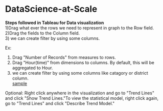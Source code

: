 # DataScience-at-Scale






<b>Steps followed in Tableau for Data visualization</b></br>
1)Drag what ever the rows we need to represent in graph to the Row field.</br>
2)Drag the fields to the Column field.</br>
3) we can create filter by using some columns.

Ex:
1) Drag "Number of Records" from measures to rows.<br>
2) Drag "Hour(time)" from dimensions to columns. By default, this will be aggregated to Hour.<br>
3) we can create filter by using some columns like catagory or district column.
</br>[sample](https://cloud.githubusercontent.com/assets/16448123/12662716/3c49cad0-c5f0-11e5-900a-5a06bd50823d.PNG)

Optional: Right click anywhere in the visualization and go to "Trend Lines" and click "Show Trend Lines."To view the statistical model, right click again, go to "Trend Lines" and click "Describe Trend Model."
